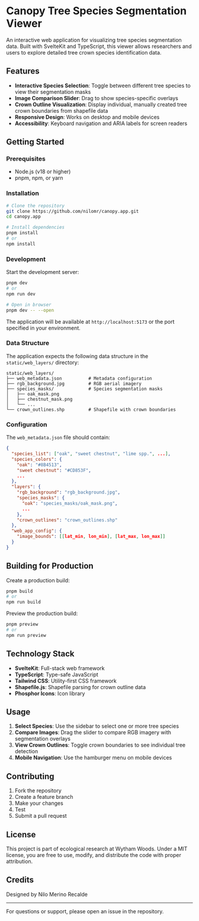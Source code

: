 # Canopy Tree Species Segmentation Viewer

An interactive web application for visualizing tree species segmentation data. Built with SvelteKit and TypeScript, this viewer allows researchers and users to explore detailed tree crown species identification data.

## Features

- **Interactive Species Selection**: Toggle between different tree species to view their segmentation masks
- **Image Comparison Slider**: Drag to show species-specific overlays
- **Crown Outline Visualization**: Display individual, manually created tree crown boundaries from shapefile data
- **Responsive Design**: Works on desktop and mobile devices
- **Accessibility**: Keyboard navigation and ARIA labels for screen readers

## Getting Started

### Prerequisites

- Node.js (v18 or higher)
- pnpm, npm, or yarn

### Installation

```bash
# Clone the repository
git clone https://github.com/nilomr/canopy.app.git
cd canopy.app

# Install dependencies
pnpm install
# or
npm install
```

### Development

Start the development server:

```bash
pnpm dev
# or
npm run dev

# Open in browser
pnpm dev -- --open
```

The application will be available at `http://localhost:5173` or the port specified in your environment.

### Data Structure

The application expects the following data structure in the `static/web_layers/` directory:

```
static/web_layers/
├── web_metadata.json          # Metadata configuration
├── rgb_background.jpg         # RGB aerial imagery
├── species_masks/             # Species segmentation masks
│   ├── oak_mask.png
│   ├── chestnut_mask.png
│   └── ...
└── crown_outlines.shp         # Shapefile with crown boundaries
```

### Configuration

The `web_metadata.json` file should contain:

```json
{
  "species_list": ["oak", "sweet chestnut", "lime spp.", ...],
  "species_colors": {
    "oak": "#8B4513",
    "sweet chestnut": "#CD853F",
    ...
  },
  "layers": {
    "rgb_background": "rgb_background.jpg",
    "species_masks": {
      "oak": "species_masks/oak_mask.png",
      ...
    },
    "crown_outlines": "crown_outlines.shp"
  },
  "web_app_config": {
    "image_bounds": [[lat_min, lon_min], [lat_max, lon_max]]
  }
}
```

## Building for Production

Create a production build:

```bash
pnpm build
# or
npm run build
```

Preview the production build:

```bash
pnpm preview
# or  
npm run preview
```

## Technology Stack

- **SvelteKit**: Full-stack web framework
- **TypeScript**: Type-safe JavaScript
- **Tailwind CSS**: Utility-first CSS framework
- **Shapefile.js**: Shapefile parsing for crown outline data
- **Phosphor Icons**: Icon library

## Usage

1. **Select Species**: Use the sidebar to select one or more tree species
2. **Compare Images**: Drag the slider to compare RGB imagery with segmentation overlays
3. **View Crown Outlines**: Toggle crown boundaries to see individual tree detection
4. **Mobile Navigation**: Use the hamburger menu on mobile devices

## Contributing

1. Fork the repository
2. Create a feature branch
3. Make your changes
4. Test
5. Submit a pull request

## License

This project is part of ecological research at Wytham Woods. Under a MIT license, you are free to use, modify, and distribute the code with proper attribution.

## Credits

Designed by Nilo Merino Recalde

---

For questions or support, please open an issue in the repository.
